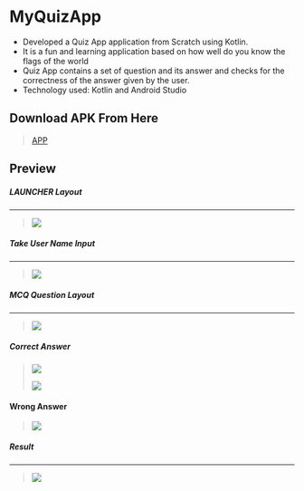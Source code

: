 # MyQuizApp

* Developed a Quiz App application from Scratch using Kotlin.
* It is a fun and learning application based on how well do you know the flags of the world
* Quiz App contains a set of question and its answer and checks for the correctness of the answer given by the user.
* Technology used: Kotlin and Android Studio

## Download APK From Here

> [APP](https://github.com/harshitmody72/MyQuizApp/blob/master/app/App/app-debug.apk?raw=true)
> 

## Preview

##### LAUNCHER Layout
---
> ![](https://github.com/harshitmody72/MyQuizApp/blob/master/app/Images/img_1.png)
> 

##### Take User Name Input
---
> ![](https://github.com/harshitmody72/MyQuizApp/blob/master/app/Images/img_2.png)
> 

##### MCQ Question Layout
---
> ![](https://github.com/harshitmody72/MyQuizApp/blob/master/app/Images/img_3.png)
> 
##### Correct Answer
> ![](https://github.com/harshitmody72/MyQuizApp/blob/master/app/Images/img_4.png)
> 
> ![](https://github.com/harshitmody72/MyQuizApp/blob/master/app/Images/img_5.png)
> 
#### Wrong Answer
> ![](https://github.com/harshitmody72/MyQuizApp/blob/master/app/Images/img_6.png)
> 
##### Result
---
> ![](https://github.com/harshitmody72/MyQuizApp/blob/master/app/Images/img_9.png)
